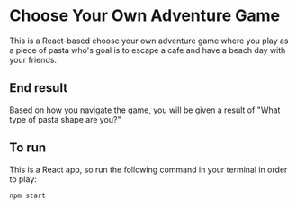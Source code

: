 # Choose Your Own Adventure Game

This is a React-based choose your own adventure game where you play as a piece of pasta who's goal is to escape a cafe and have a beach day with your friends.

## End result

Based on how you navigate the game, you will be given a result of "What type of pasta shape are you?"

## To run

This is a React app, so run the following command in your terminal in order to play:

```npm start```